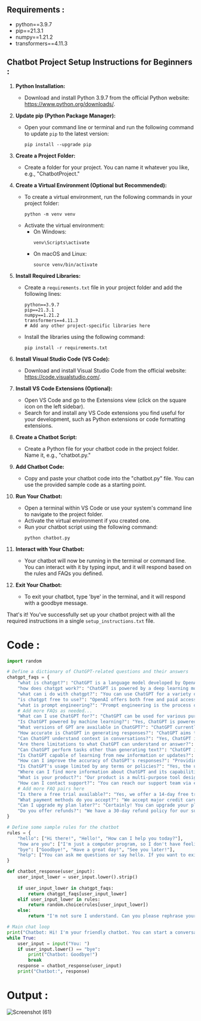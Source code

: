 ## **Requirements :**

- python==3.9.7
- pip==21.3.1
- numpy==1.21.2
- transformers==4.11.3

## **Chatbot Project Setup Instructions for Beginners :**

1. **Python Installation:**
   - Download and install Python 3.9.7 from the official Python website: https://www.python.org/downloads/.

2. **Update pip (Python Package Manager):**
   - Open your command line or terminal and run the following command to update `pip` to the latest version:
     ```
     pip install --upgrade pip
     ```

3. **Create a Project Folder:**
   - Create a folder for your project. You can name it whatever you like, e.g., "ChatbotProject."

4. **Create a Virtual Environment (Optional but Recommended):**
   - To create a virtual environment, run the following commands in your project folder:
     ```
     python -m venv venv
     ```
   - Activate the virtual environment:
     - On Windows:
       ```
       venv\Scripts\activate
       ```
     - On macOS and Linux:
       ```
       source venv/bin/activate
       ```

5. **Install Required Libraries:**
   - Create a `requirements.txt` file in your project folder and add the following lines:
     ```
     python==3.9.7
     pip==21.3.1
     numpy==1.21.2
     transformers==4.11.3
     # Add any other project-specific libraries here
     ```
   - Install the libraries using the following command:
     ```
     pip install -r requirements.txt
     ```

6. **Install Visual Studio Code (VS Code):**
   - Download and install Visual Studio Code from the official website: https://code.visualstudio.com/.

7. **Install VS Code Extensions (Optional):**
   - Open VS Code and go to the Extensions view (click on the square icon on the left sidebar).
   - Search for and install any VS Code extensions you find useful for your development, such as Python extensions or code formatting extensions.

8. **Create a Chatbot Script:**
   - Create a Python file for your chatbot code in the project folder. Name it, e.g., "chatbot.py."

9. **Add Chatbot Code:**
   - Copy and paste your chatbot code into the "chatbot.py" file. You can use the provided sample code as a starting point.

10. **Run Your Chatbot:**
    - Open a terminal within VS Code or use your system's command line to navigate to the project folder.
    - Activate the virtual environment if you created one.
    - Run your chatbot script using the following command:
      ```
      python chatbot.py
      ```

11. **Interact with Your Chatbot:**
    - Your chatbot will now be running in the terminal or command line. You can interact with it by typing input, and it will respond based on the rules and FAQs you defined.

12. **Exit Your Chatbot:**
    - To exit your chatbot, type 'bye' in the terminal, and it will respond with a goodbye message.

That's it! You've successfully set up your chatbot project with all the required instructions in a single `setup_instructions.txt` file.


# **Code :**


```python
import random
```


```python
# Define a dictionary of ChatGPT-related questions and their answers
chatgpt_faqs = {
    "what is chatgpt?": "ChatGPT is a language model developed by OpenAI that is designed for natural language conversation. It can answer questions, generate text, and have interactive discussions with users.",
    "how does chatgpt work?": "ChatGPT is powered by a deep learning model called GPT (Generative Pre-trained Transformer). It's trained on a large corpus of text from the internet and uses that knowledge to generate human-like text based on input.",
    "what can i do with chatgpt?": "You can use ChatGPT for a variety of tasks, such as answering questions, generating text, creating content, providing recommendations, and much more.",
    "is chatgpt free to use?": "OpenAI offers both free and paid access to ChatGPT. There may be usage limitations on the free tier, and you can check OpenAI's pricing for more details.",
    "what is prompt engineering?": "Prompt engineering is the process of designing specific instructions or questions to obtain desired responses from a language model like ChatGPT. It involves crafting prompts to be clear and effective in conveying your intent.",
    # Add more FAQs as needed...
    "What can I use ChatGPT for?": "ChatGPT can be used for various purposes such as generating text for conversations, answering questions, assisting in writing tasks, creating content, and more.",
    "Is ChatGPT powered by machine learning?": "Yes, ChatGPT is powered by machine learning, specifically a type of deep learning model called a transformer.",
    "What versions of GPT are available in ChatGPT?": "ChatGPT currently uses GPT-3, the third iteration of the Generative Pre-trained Transformer developed by OpenAI.",
    "How accurate is ChatGPT in generating responses?": "ChatGPT aims to generate contextually relevant and coherent responses. However, its accuracy may vary depending on the input and complexity of the query.",
    "Can ChatGPT understand context in conversations?": "Yes, ChatGPT is designed to understand context in conversations and generate responses based on the preceding dialogue.",
    "Are there limitations to what ChatGPT can understand or answer?": "While ChatGPT is proficient in generating text, it may not always provide accurate or complete information. Its responses are based on the patterns in the data it was trained on.",
    "Can ChatGPT perform tasks other than generating text?": "ChatGPT is primarily designed for text generation but can be fine-tuned for specific tasks such as translation, summarization, and more.",
    "Is ChatGPT capable of learning from new information or updates?": "ChatGPT does not learn or update in real-time. It generates responses based on its pre-existing knowledge learned during training.",
    "How can I improve the accuracy of ChatGPT's responses?": "Providing clear and specific inputs can help improve the accuracy of ChatGPT's responses. Additionally, fine-tuning the model for specific tasks may enhance performance.",
    "Is ChatGPT's usage limited by any terms or policies?": "Yes, the usage of ChatGPT is subject to OpenAI's use case policy and terms of service. It should be used responsibly and in compliance with these policies.",
    "Where can I find more information about ChatGPT and its capabilities?": "You can find detailed information about ChatGPT, its capabilities, and best practices on the OpenAI website and documentation.",
    "What is your product?": "Our product is a multi-purpose tool designed to...",
    "How can I contact support?": "You can reach our support team via email at support@example.com.",
    # Add more FAQ pairs here
    "Is there a free trial available?": "Yes, we offer a 14-day free trial for new users.",
    "What payment methods do you accept?": "We accept major credit cards such as Visa, Mastercard, and American Express.",
    "Can I upgrade my plan later?": "Certainly! You can upgrade your plan at any time from your account settings.",
    "Do you offer refunds?": "We have a 30-day refund policy for our subscriptions. Please refer to our terms of service for details."
}
```


```python
# Define some sample rules for the chatbot
rules = {
    "hello": ["Hi there!", "Hello!", "How can I help you today?"],
    "how are you": ["I'm just a computer program, so I don't have feelings, but thanks for asking! How can I assist you?", "I'm here to help. What can I do for you?"],
    "bye": ["Goodbye!", "Have a great day!", "See you later!"],
    "help": ["You can ask me questions or say hello. If you want to exit, just type 'bye'."],
}
```


```python
def chatbot_response(user_input):
    user_input_lower = user_input.lower().strip()
    
    if user_input_lower in chatgpt_faqs:
        return chatgpt_faqs[user_input_lower]
    elif user_input_lower in rules:
        return random.choice(rules[user_input_lower])
    else:
        return "I'm not sure I understand. Can you please rephrase your question or greeting?"
```


```python
# Main chat loop
print("Chatbot: Hi! I'm your friendly chatbot. You can start a conversation with me or type 'bye' to exit.")
while True:
    user_input = input("You: ")
    if user_input.lower() == "bye":
        print("Chatbot: Goodbye!")
        break
    response = chatbot_response(user_input)
    print("Chatbot:", response)
```

# **Output :**
![Screenshot (61)](https://github.com/abhishakejutur/Prompt-Engineering/assets/91953148/00363752-43fd-4894-aef8-39646b8aa5eb)



